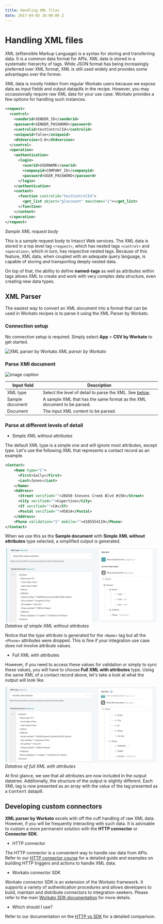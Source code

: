 ```yaml
---
title: Handling XML files
date: 2017-04-05 16:00:00 Z
---
```


# Handling XML files
XML (eXtensible Markup Language) is a syntax for storing and transferring data. It is a common data format for APIs. XML data is stored in a systematic hierarchy of tags. While JSON format has being increasingly preferred over XML format, XML is still used widely and provides some advantages over the former.

XML data is mostly hidden from regular Workato users because we expose data as input fields and output datapills in the recipe. However, you may occassionally require raw XML data for your use case. Workato provides a few options for handling such instances.

```xml
<request>
  <control>
    <senderid>SENDER_ID</senderid>
    <password>SENDER_PASSWORD</password>
    <controlid>testControlId</controlid>
    <uniqueid>false</uniqueid>
    <dtdversion>3.0</dtdversion>
  </control>
  <operation>
    <authentication>
      <login>
        <userid>USERNAME</userid>
        <companyid>COMPANY_ID</companyid>
        <password>USER_PASSWORD</password>
      </login>
    </authentication>
    <content>
      <function controlid="testControlId">
        <get_list object="glaccount" maxitems="1"></get_list>
      </function>
    </content>
  </operation>
</request>
```
*Sample XML request body*

This is a sample request body to Intacct Web services. The XML data is stored in a top level tag `<request>`, which has nested tags `<control>` and `<operation>`, which in turn, has respective nested tags. Because of this feature, XML data, when coupled with an adequate query language, is capable of storing and transporting deeply nested data.

On top of that, the ability to define **named-tags** as well as attributes within tags allows XML to create and work with very complex data structure, even creating new data types.

## XML Parser
The easiest way to convert an XML document into a format that can be used in Workato recipes is to parse it using the XML Parser by Workato.

### Connection setup
No connection setup is required. Simply select **App** > **CSV by Workato** to get started.

![XML parser by Workato](/assets/images/features/csv-by-workato.png)
*XML parser by Workato*

### Parse XMl document

![image](link)
*caption*

| Input field | Description |
| --- | --- |
| XML type | Select the level of detail to parse the XML. See [below](#parse-at-different-levels-of-detail). |
| Sample document | A sample XML that has the same format as the XML document to be parsed. |
| Document | The input XML content to be parsed. |

### Parse at different levels of detail
- Simple XML without attributes

The default XML type is a simple one and will ignore most attributes, except *type*. Let's use the following XML that represents a contact record as an example.

```xml
<Contact>
    <Name type="C">
      <First>Sally</First>
      <Last>Jones</Last>
    </Name>
    <Address>
      <Street verified="">20450 Stevens Creek Blvd #150</Street>
      <City verified="">Cupertino</City>
      <ST verified="">CA</ST>
      <Postal verified="">95014</Postal>
    </Address>
    <Phone validation="1" mobile="">4105554119</Phone>
</Contact>
```

When we use this as the **Sample document** with **Simple XML without attributes** type selected, a simplified output is generated.

![Datatree of simple XML without attributes](/assets/images/xml-parser/simple-xml-output.png)
*Datatree of simple XML without attributes*

Notice that the *type* attribute is generated for the `<Name>` tag but all the `<Phone>` attributes were dropped. This is fine if your integration use case does not involve attribute values.

- Full XML with attributes

However, if you need to access these values for validation or simply to sync these values, you will have to choose **Full XML with attributes** type. Using the same XML of a contact record above, let's take a look at what the output will look like.

![Datatree of full XML with attributes](/assets/images/xml-parser/full-xml-output.png)
*Datatree of full XML with attributes*

At first glance, we see that all attributes are now included in the output datatree. Additionally, the structure of the output is slightly different. Each XML tag is now presented as an array with the value of the tag presented as a <kbd>Content</kbd> datapill.

## Developing custom connectors
**XML parser by Workato** excels with off the cuff handling of raw XML data. However, if you will be frequently interacting with such data. It is advisable to custom a more permanent solution with the **HTTP connector** or **Connector SDK**.

- HTTP connector

The HTTP connector is a convenient way to handle raw data from APIs. Refer to our [HTTP connector course](http://resources.workato.com/http-connector/#/?_k=1szm77) for a detailed guide and examples on building HTTP triggers and actions to handle XML data.

- Workato connector SDK

Workato connector SDK is an extension of the Workato framework. It supports a variety of authentication procedures and allows developers to build, maintain and distribute connectors to integration-seekers. Please refer to the main [Workato SDK documentation](/developing-connectors/sdk.md) for more details.

- Which should I use?

Refer to our documentation on the [HTTP vs SDK](/developing-connectors/http-vs-sdk.md) for a detailed comparison.
